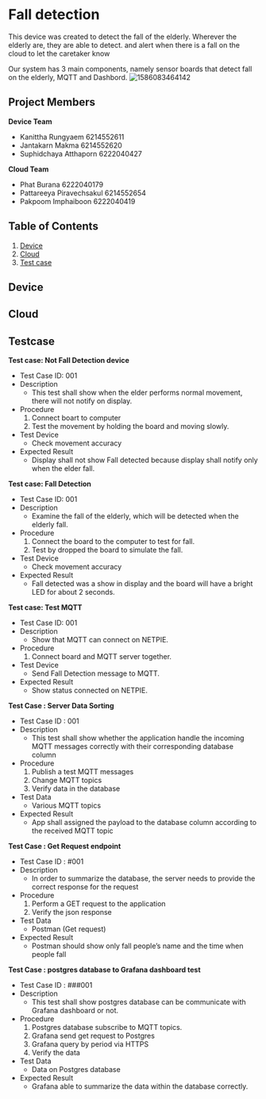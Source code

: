 # Fall detection
This device was created to detect the fall of the elderly. Wherever the elderly are, they are able to detect. and alert when there is a fall on the cloud to let the caretaker know

Our system has 3 main components, namely sensor boards that detect fall on the elderly, MQTT and Dashbord.
![1586083464142](https://user-images.githubusercontent.com/61444989/78472841-2a673d80-7766-11ea-8bca-0729f664a936.jpg)

## Project Members
**Device Team**
- Kanittha Rungyaem 6214552611
- Jantakarn Makma 6214552620
- Suphidchaya Atthaporn 6222040427

**Cloud Team**
- Phat Burana 6222040179
- Pattareeya Piravechsakul 6214552654
- Pakpoom Imphaiboon 6222040419

## Table of Contents
1. [Device](#Device)
2. [Cloud](#Cloud)
3. [Test case](#Testcase)

## Device

## Cloud

## Testcase
**Test case: Not Fall Detection device**
- Test Case ID: 001
- Description
	- This test shall show when the elder performs normal movement, there will not notify on display.
- Procedure
	1. Connect boart to computer
	2. Test the movement by holding the board and moving slowly.
- Test Device
	- Check movement accuracy
- Expected Result
	- Display shall not show Fall detected because display shall notify only when the elder fall.

**Test case: Fall Detection**
- Test Case ID: 001
- Description
	- Examine the fall of the elderly, which will be detected when the elderly fall.
- Procedure
	1. Connect the board to the computer to test for fall.
	2. Test by dropped the board to simulate the fall.
- Test Device
	- Check movement accuracy
- Expected Result
	- Fall detected was a show in display and the board will have a bright LED for about 2 seconds.

**Test case: Test MQTT**
- Test Case ID: 001
- Description
	- Show that MQTT can connect on NETPIE. 
- Procedure
	1. Connect board and MQTT server together.
- Test Device
	- Send Fall Detection message to MQTT.
- Expected Result
	- Show status connected on NETPIE.

**Test Case : Server Data Sorting**
- Test Case ID : 001
- Description
	- This test shall show whether the application handle the incoming MQTT messages correctly with their corresponding database column
- Procedure
	1. Publish a test MQTT messages
	2. Change MQTT topics
	3. Verify data in the database
- Test Data
	- Various MQTT topics
- Expected Result
	- App shall assigned the payload to the database column according to the received MQTT topic


**Test Case : Get Request endpoint**
- Test Case ID : #001
- Description
	- In order to summarize the database, the server needs to provide the correct response for the request
- Procedure
	1. Perform a GET request to the application
	2. Verify the json response
- Test Data
	- Postman (Get request)
- Expected Result
	- Postman should show only fall people’s name and the time when people fall

**Test Case : postgres database to Grafana dashboard test**
- Test Case ID : ###001
- Description
	- This test shall show postgres database can be communicate with Grafana dashboard or not.
- Procedure
	1. Postgres database subscribe to MQTT topics.
	2. Grafana send get request to Postgres
	3. Grafana query by period via HTTPS
	4. Verify the data 
- Test Data
	- Data on Postgres database
- Expected Result
	- Grafana able to summarize the data within the database correctly.
